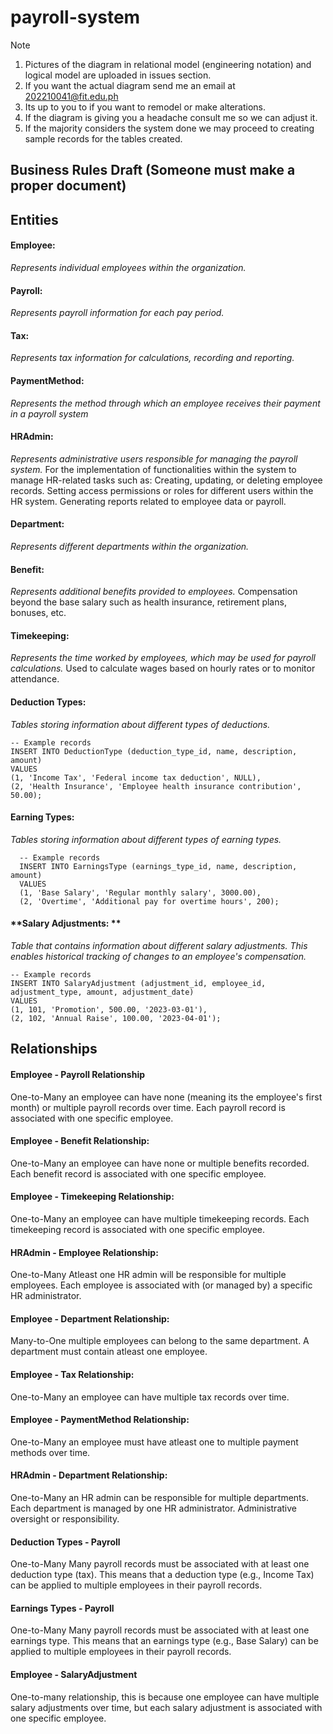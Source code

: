 # payroll-system
> [!NOTE]
> 1. Pictures of the diagram in relational model (engineering notation) and logical model are uploaded in issues section.
> 2. If you want the  actual diagram send me an email at 202210041@fit.edu.ph
> 3. Its up to you to if you want to remodel or make alterations.
> 4. If the diagram is giving you a headache consult me so we can adjust it.
> 5. If the majority considers the system done we may proceed to creating sample records for the tables created.

## Business Rules Draft (Someone must make a proper document)

##  Entities
  #### **Employee:** 
  *Represents individual employees within the organization.*
  #### **Payroll:** 
  *Represents payroll information for each pay period.*
  #### **Tax:** 
  *Represents tax information for calculations, recording and reporting.*
  #### **PaymentMethod:**
  *Represents the method through which an employee receives their payment in a payroll system*
  #### **HRAdmin:**
  *Represents administrative users responsible for managing the payroll system.*
    For the implementation of functionalities within the system to manage HR-related tasks such as:
    Creating, updating, or deleting employee records.
    Setting access permissions or roles for different users within the HR system.
    Generating reports related to employee data or payroll.
  #### **Department:**
  *Represents different departments within the organization.*
  #### **Benefit:**
  *Represents additional benefits provided to employees.* Compensation beyond the base salary such as health insurance, retirement plans, bonuses, etc.
  #### **Timekeeping:**
  *Represents the time worked by employees, which may be used for payroll calculations.* Used to calculate wages based on hourly rates or to monitor attendance.
  #### **Deduction Types:**
  *Tables storing information about different types of deductions.*
  
    -- Example records
    INSERT INTO DeductionType (deduction_type_id, name, description, amount)
    VALUES
    (1, 'Income Tax', 'Federal income tax deduction', NULL),
    (2, 'Health Insurance', 'Employee health insurance contribution', 50.00);
 
  #### **Earning Types:**
  *Tables storing information about different types of earning types.*
  
      -- Example records
      INSERT INTO EarningsType (earnings_type_id, name, description, amount)
      VALUES
      (1, 'Base Salary', 'Regular monthly salary', 3000.00),
      (2, 'Overtime', 'Additional pay for overtime hours', 200);
  #### **Salary Adjustments: **
  *Table that contains information about different salary adjustments. This enables historical tracking of changes to an employee's compensation.*
  
    -- Example records
    INSERT INTO SalaryAdjustment (adjustment_id, employee_id, adjustment_type, amount, adjustment_date)
    VALUES
    (1, 101, 'Promotion', 500.00, '2023-03-01'),
    (2, 102, 'Annual Raise', 100.00, '2023-04-01');
  
##  Relationships
#### Employee - Payroll Relationship
  One-to-Many an employee can have none (meaning its the employee's first month) or multiple payroll records over time. Each payroll record is associated with one specific employee. 
#### Employee - Benefit Relationship:
  One-to-Many an employee can have none or multiple benefits recorded. Each benefit record is associated with one specific employee. 
#### Employee - Timekeeping Relationship: 
  One-to-Many an employee can have multiple timekeeping records. Each timekeeping record is associated with one specific employee.
#### HRAdmin - Employee Relationship:
  One-to-Many Atleast one HR admin will be responsible for multiple employees. Each employee is associated with (or managed by) a specific HR administrator.
#### Employee - Department Relationship:
  Many-to-One multiple employees can belong to the same department. A department must contain atleast one employee.
#### Employee - Tax Relationship:
  One-to-Many an employee can have multiple tax records over time.
#### Employee - PaymentMethod Relationship:
  One-to-Many an employee must have atleast one to multiple payment methods over time.
#### HRAdmin - Department Relationship:
  One-to-Many an HR admin can be responsible for multiple departments. Each department is managed by one HR administrator. Administrative oversight or responsibility.
#### Deduction Types - Payroll
  One-to-Many Many payroll records must be associated with at least one deduction type (tax). This means that a deduction type (e.g., Income Tax) can be applied to multiple employees in their payroll records.
#### Earnings Types - Payroll
  One-to-Many Many payroll records must be associated with at least one earnings type. This means that an earnings type (e.g., Base Salary) can be applied to multiple employees in their payroll records.
#### Employee - SalaryAdjustment 
 One-to-many relationship, this is because one employee can have multiple salary adjustments over time, but each salary adjustment is associated with one specific employee. 

